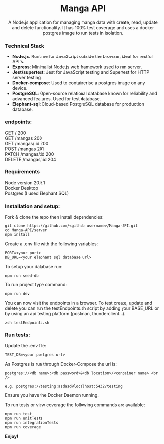 <h1 align="center">
    Manga API
</h1>

<p align="center">
    A Node.js application for managing manga data with create, read, update and delete functionality. It has 100% test coverage and uses a docker postgres image to run tests in isolation.
</p>

### Technical Stack

- **Node.js**: Runtime for JavaScript outside the browser, ideal for restful API's.
- **Express**: Minimalist Node.js web framework used to run server.
- **Jest/supertest**: Jest for JavaScript testing and Supertest for HTTP server testing.
- **Docker-compose**: Used to containerise a postgres image on any device.
- **PostgreSQL**: Open-source relational database known for reliability and advanced features. Used for test database.
- **Elephant-sql**: Cloud-based PostgreSQL database for production database.

### endpoints:

GET / 200 <br />
GET /mangas 200 <br />
GET /mangas/:id 200 <br />
POST /mangas 201 <br />
PATCH /mangas/:id 200 <br />
DELETE /mangas/:id 204

### Requirements

Node version 20.5.1 <br />
Docker Desktop <br />
Postgres (I used Elephant SQL)

### Installation and setup:

Fork & clone the repo then install dependencies:

```
git clone https://github.com/<github username>/Manga-API.git
cd Manga-API/server
npm install
```

Create a .env file with the following variables:

```
PORT=<your port>
DB_URL=<your elephant sql database url>
```

To setup your database run:

```
npm run seed-db
```

To run project type command:

```
npm run dev
```

You can now visit the endpoints in a browser. To test create, update and delete you can run the testEndpoints.sh script by adding your BASE_URL or by using an api testing platform (postman, thunderclient...).

```
zsh testEndpoints.sh
```

### Run tests:

Update the .env file:

```
TEST_DB=<your portgres url>
```

As Postgres is run through Docker-Compose the url is: <br />

```
postgres://<db name>:<db password>@<db location>/<container name> <br />

e.g. postgres://testing:asdasd@localhost:5432/testing
```

Ensure you have the Docker Daemon running.

To run tests or view coverage the following commands are available:

```
npm run test
npm run unitTests
npm run integrationTests
npm run coverage
```

**Enjoy!**
